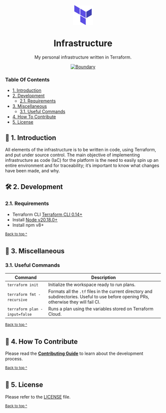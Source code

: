<p align="center">
  <img alt="Terraform logo" src=".github/assets/logo@128x128.png" style="padding-top: 15px" height="64" />
</p>

<h1 align="center">
  Infrastructure
</h1>

<p align="center">
  My personal infrastructure written in Terraform.
</p>

<p align="center">
  <a href="https://github.com/kieranoneill/infrastructure/actions/workflows/boundary.yml">
    <img src="https://github.com/kieranoneill/infrastructure/actions/workflows/boundary.yml/badge.svg?branch=main" alt="Boundary" />
  </a>
</p>

### Table Of Contents

* [1. Introduction](#-1-introduction)
* [2. Development](#-2-development)
  - [2.1. Requirements](#21-requirements)
* [3. Miscellaneous](#-3-miscellaneous)
  - [3.1. Useful Commands](#31-useful-commands)
* [4. How To Contribute](#-4-how-to-contribute)
* [5. License](#-5-license)

## 🎉 1. Introduction

All elements of the infrastructure is to be written in code, using Terraform, and put under source control. The main objective of implementing infrastructure as code (IaC) for the platform is the need to easily spin up an entire environment and for traceability; it’s important to know what changes have been made, and why.

## 🛠 2. Development

### 2.1. Requirements

* Terraform CLI [Terraform CLI 0.14+][terraform]
* Install [Node v20.18.0+][node]
* Install npm v8+

<sup>[Back to top ^][table-of-contents]</sup>

## 📑 3. Miscellaneous

### 3.1. Useful Commands

| Command                       | Description                                                                                                                             |
|-------------------------------|-----------------------------------------------------------------------------------------------------------------------------------------|
| `terraform init`              | Initialize the workspace ready to run plans.                                                                                            |
| `terraform fmt -recursive`    | Formats all the `.tf` files in the current directory and subdirectories. Useful to use before opening PRs, otherwise they will fail CI. |
| `terraform plan -input=false` | Runs a plan using the variables stored on Terraform Cloud.                                                                              |

<sup>[Back to top ^][table-of-contents]</sup>

## 👏 4. How To Contribute

Please read the [**Contributing Guide**][contribute] to learn about the development process.

<sup>[Back to top ^][table-of-contents]</sup>

## 📄 5. License

Please refer to the [LICENSE][license] file.

<sup>[Back to top ^][table-of-contents]</sup>

<!-- Links -->
[contribute]: ./CONTRIBUTING.md
[license]: ./LICENSE
[node]: https://nodejs.org/en/
[terraform]: https://www.terraform.io/downloads.html
[table-of-contents]: #table-of-contents

